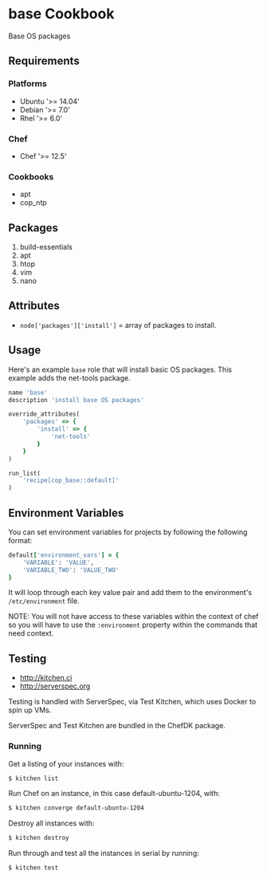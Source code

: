 # base Cookbook
Base OS packages

## Requirements
### Platforms
- Ubuntu '>= 14.04'
- Debian '>= 7.0'
- Rhel '>= 6.0'

### Chef
- Chef '>= 12.5'

### Cookbooks
- apt
- cop_ntp

## Packages
1. build-essentials
2. apt
3. htop
4. vim
5. nano

## Attributes
* `node['packages']['install']` = array of packages to install.

## Usage
Here's an example `base` role that will install basic OS packages. This example adds the net-tools package.

```ruby
name 'base'
description 'install base OS packages'

override_attributes(
    'packages' => {
        'install' => {
            'net-tools'
        }
    }
)

run_list(
    'recipe[cop_base::default]'
)
```

## Environment Variables
You can set environment variables for projects by following the following format:

```ruby
default['environment_vars'] = {
    'VARIABLE': 'VALUE',
    'VARIABLE_TWO': 'VALUE_TWO'
}
```

It will loop through each key value pair and add them to the environment's `/etc/environment` file.

NOTE: You will not have access to these variables within the context of chef so you will have to use the `:environment` property within the commands that need context.

## Testing
* http://kitchen.ci
* http://serverspec.org

Testing is handled with ServerSpec, via Test Kitchen, which uses Docker to spin up VMs.

ServerSpec and Test Kitchen are bundled in the ChefDK package.

### Running
Get a listing of your instances with:

```bash
$ kitchen list
```

Run Chef on an instance, in this case default-ubuntu-1204, with:

```bash
$ kitchen converge default-ubuntu-1204
```

Destroy all instances with:

```bash
$ kitchen destroy
```

Run through and test all the instances in serial by running:

```bash
$ kitchen test
```
